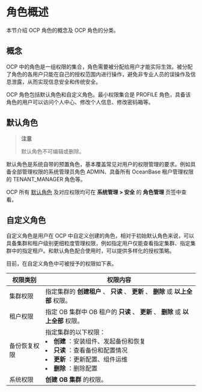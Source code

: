 # 角色概述

本节介绍 OCP 角色的概念及 OCP 角色的分类。

## 概念

OCP 中的角色是一组权限的集合，角色需要被分配给用户才能实际生效。被分配了角色的各用户只能在自己的授权范围内进行操作，避免非专业人员的误操作及信息泄露，从而实现信息安全和传统安全。

OCP 角色包括默认角色和自定义角色。最小权限集合是 PROFILE 角色，具备该角色的用户可以访问个人中心、修改个人信息、修改密码箱等。

## 默认角色

> **注意**
>
> 默认角色不可编辑或删除。

默认角色是系统自带的预置角色，基本覆盖常见对用户的权限管理的要求。例如具备全部管理权限的系统管理员角色 ADMIN、具备所有 OceanBase 租户管理权限的 TENANT_MANAGER 角色等。

OCP 所有 [默认角色](../13.appendix-2/18.ocp-default-roles.md) 及对应权限均可在 **系统管理 \> 安全** 的 **角色管理** 页签中查看。

## 自定义角色

自定义角色是用户在 OCP 中自定义创建的角色，相对于初始默认角色来说，可以具备集群和租户级别更细粒度管理权限，例如指定用户仅能查看指定集群、指定集群中的指定租户。和默认角色配合使用时，可以提供多样化的授权策略。

目前，在自定义角色中可被授予的权限如下表。

|        **权限类别**        |                                                                                                                                    **权限内容**                                                                                                                                    |
|------------------------|--------------------------------------------------------------------------------------------------------------------------------------------------------------------------------------------------------------------------------------------------------------------------------|
| 集群权限                   | 指定集群的 **创建租户** 、 **只读** 、 **更新** 、 **删除** 或 **以上全部** 权限。                                                                                                                                                                                                                       |
| 租户权限                   | 指定 OB 集群中 OB 租户的 **只读** 、 **更新** 、 **删除** 或 **以上全部** 权限。                                                                                                                                                                                                                       |
| 备份恢复权限 | 指定集群的以下权限： <li> **创建** ：安装组件、发起备份和恢复 </li><li> **只读** ：查看备份和配置情况  </li><li> **更新** ：更新配置、组件运维  </li><li> **删除** ：删除配置 </li>  |
| 系统权限                   | **创建 OB 集群** 的权限。                                                                                                                                                                                                                                                              |
